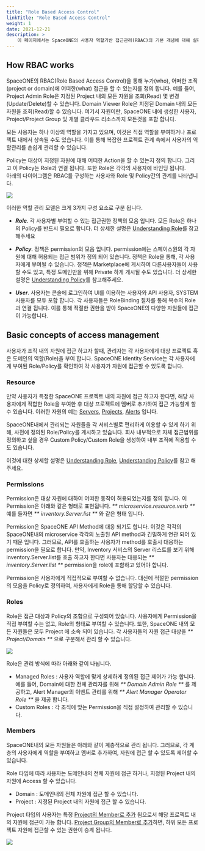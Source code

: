 ```yaml
---
title: "Role Based Access Control"
linkTitle: "Role Based Access Control"
weight: 1
date: 2021-12-21
description: >
    이 페이지에서는 SpaceONE의 사용자 역할기반 접근관리(RBAC)의 기본 개념에 대해 살펴봅니다.
---
```


## How RBAC works

SpaceONE의 RBAC(Role Based Access Control)을 통해 누가(who), 어떠한 조직(project or domain)에 어떠한(what) 접근을 할 수 있는지를 정의 합니다.
예를 들어, Project Admin Role은 지정된 Project 내의 모든 자원을 조회(Read) 몇 변경(Update/Delete)할 수 있습니다. Domain Viewer Role은 지정된 Domain 내의 모든 자원을 조회(Read)할 수 있습니다.
여기서 자원이란, SpaceONE 내에 생성한 사용자, Project/Project Group 및 개별 클라우드 리소스까지 모든것을 포함 합니다.

모든 사용자는 하나 이상의 역할을 가지고 있으며, 이것은 직접 역할을 부여하거나 프로젝트 내에서 상속될 수도 있습니다.
이를 통해 복잡한 프로젝트 관계 속에서 사용자의 역할관리를 손쉽게 관리할 수 있습니다.

Policy는 대상이 지정된 자원에 대해 어떠한 Action을 할 수 있는지 정의 합니다. 그리고 이 Policy는 Role과 연결 됩니다.
또한 Role은 각각의 사용자에 바인딩 됩니다.  
아래의 다이어그램은 RBAC를 구성하는 사용자와 Role 및 Policy간의 관계를 나타냅니다.

![](/ko/docs/concepts/rbac/rbac_img/rbac_concept_img01.png)

이러한 역할 관리 모델은 크게 3가지 구성 요소로 구분 됩니다.

- _**Role**_. 각 사용자별 부여할 수 있는 접근권한 정책의 모음 입니다. 모든 Role은 하나의 Policy를 반드시 필요로 합니다.
  더 상세한 설명은 [Understanding Role](/ko/docs/concepts/rbac/understanding-role/)를 참고해주세요

- _**Policy**_. 정책은 permission의 모음 입니다. permission에는 스페이스원의 각 자원에 대해 허용되는 접근 범위가 정의 되어 있습니다.
  정책은 Role을 통해, 각 사용자에게 부여될 수 있습니다. 정책은 Marketplace에 게시하여 다른사용자들이 사용할 수도 있고, 특정 도메인만을 위해 Private 하게 게시될 수도 있습니다.
  더 상세한 설명은 [Understanding Policy](/ko/docs/concepts/rbac/understanding-policy/)를 참고해주세요.

- _**User**_. 사용자는 콘솔에 로그인하여 UI를 이용하는 사용자와 API 사용자, SYSTEM 사용자를 모두 포함 합니다.
  각 사용자들은 RoleBinding 절차를 통해 복수의 Role과 연결 됩니다. 이를 통해 적절한 권한을 받아 SpaceONE의 다양한 자원들에 접근이 가능합니다.



## Basic concepts of access management

사용자가 조직 내의 자원에 접근 하고자 할때, 관리자는 각 사용자에게 대상 프로젝트 혹은 도메인의 역할(Role)을 부여 합니다.
SpaceONE Identity Service는 각 사용자에게 부여된 Role/Policy를 확인하여 각 사용자가 자원에 접근할 수 있도록 합니다.

### Resource

만약 사용자가 특정한 SpaceONE 프로젝트 내의 자원에 접근 하고자 한다면, 해당 사용자에게 적합한 Role을 부여한 후 대상 프로젝트에 멤버로 추가하여 접근 가능할게 할 수 있습니다.
이러한 자원의 예는 [Servers](/ko/docs/guides/user_guide/invetory/server/), [Projects](/ko/docs/guides/user_guide/project/project_management.md), [Alerts](/docs/guides/user_guide/monitoring/alert_manager/alert/) 입니다.

SpaceONE내에서 관리되는 자원들을 각 서비스별로 편리하게 이용할 수 있게 하기 위해, 사전에 정의된 Role/Policy를 게시하고 있습니다.
회사 내부적으로 자체 접근범위를 정의하고 싶을 경우 Custom Policy/Custom Role을 생성하여 내부 조직에 적용할 수도 있습니다.

이것에 대한 상세할 설명은 [Understanding Role](/ko/docs/concepts/rbac/understanding-role/), [Understanding Policy](/ko/docs/concepts/rbac/understanding-policy/)를 참고 해 주세요.


### Permissions

Permission은 대상 자원에 대하여 어떠한 동작이 허용되었는지를 정의 합니다. 이 Permission은 아래와 같은 형태로 표현됩니다.
_** microservice.resource.verb **_ 예를 들자면 _** inventory.Server.list **_ 와 같은 형태 입니다.

Permission은 SpaceONE API Method에 대응 되기도 합니다. 이것은 각각의 SpaceONE내의 microservice 각각의 노출된 API method과 긴밀하게 연관 되어 있기 때문 입니다.
그러므로, API를 호출하는 사용자가 method를 호출시 대응하는 permission을 필요로 합니다. 만약, Inventory 서비스의 Server 리스트를 보기 위해 inventory.Server.list를 호출 하고자 한다면
사용자는 대응되는 _** inventory.Server.list **_ permission을 role에 포함하고 있어야 합니다.

Permission은 사용자에게 직접적으로 부여할 수 없습니다. 대신에 적절한 permission의 모음을 Policy로 정의하여, 사용자에게 Role을 통해 할당할 수 있습니다.


### Roles

Role은 접근 대상과 Policy의 조합으로 구성되어 있습니다. 사용자에게 Permission을 직접 부여할 수는 없고, Role의 형태로 부여할 수 있습니다.
또한, SpaceONE 내의 모든 자원들은 모두 Project 에 소속 되어 있습니다. 각 사용자들의 자원 접근 대상을 _** Project/Domain **_ 으로 구분해서 관리 할 수 있습니다.

![](/ko/docs/concepts/rbac/rbac_img/rbac_concept_img02.png)

Role은 관리 방식에 따라 아래와 같이 나뉩니다.

- Managed Roles : 사용자 역할에 맞게 상세하게 정의된 접근 제어가 가능 합니다. 예를 들어, Domain에 대한 전체 관리자를 위해 _** Domain Admin Role **_ 를 제공하고, Alert Manager의 이벤트 관리를 위해 _** Alert Manager Operator Role **_ 을 제공 합니다.
- Custom Roles : 각 조직에 맞는 Permission을 직접 설정하여 관리할 수 있습니다.

### Members

SpaceONE내의 모든 자원들은 아래와 같이 계층적으로 관리 됩니다.
그러므로, 각 계층의 사용자에게 역할을 부여하고 멤버로 추가하여, 자원에 접근 할 수 있도록 제어할 수 있습니다.

Role 타입에 따라 사용자는 도메인내의 전체 자원에 접근 하거나, 지정된 Project 내의 자원에 Access 할 수 있습니다.

- Domain : 도메인내의 전체 자원에 접근 할 수 있습니다.
- Project : 지정된 Project 내의 자원에 접근 할 수 있습니다.

Project 타입의 사용자는 특정 [Project의 Member로 추가](/ko/docs/guides/user_guide/project/project_management/) 됨으로서 해당 프로젝트 내의 자원에 접근이 가능 합니다.
[Project Group의 Member로 추가](/ko/docs/guides/user_guide/project/project_group_management/)하면, 하위 모든 프로젝트 자원에 접근할 수 있는 권한이 승계 됩니다.

![](/ko/docs/concepts/rbac/rbac_img/rbac_concept_img03.png)





